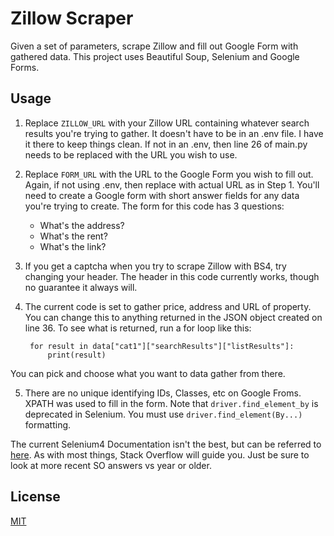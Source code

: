 # Zillow Scraper

Given a set of parameters, scrape Zillow and fill out Google Form with
gathered data. This project uses Beautiful Soup, Selenium and Google Forms.


## Usage

1. Replace `ZILLOW_URL` with your Zillow URL containing whatever search results
you're trying to gather. It doesn't have to be in an .env file. I have it there
to keep things clean. If not in an .env, then line 26 of main.py needs to be replaced
with the URL you wish to use.

2. Replace `FORM_URL` with the URL to the Google Form you wish to fill out. Again,
if not using .env, then replace with actual URL as in Step 1. You'll need to create
a Google form with short answer fields for any data you're trying to create. The
form for this code has 3 questions:
    * What's the address?
    * What's the rent?
    * What's the link?

3. If you get a captcha when you try to scrape Zillow with BS4, try changing your
header. The header in this code currently works, though no guarantee it always will.

4. The current code is set to gather price, address and URL of property. You can 
change this to anything returned in the JSON object created on line 36. To see what
is returned, run a for loop like this:

        for result in data["cat1"]["searchResults"]["listResults"]:
            print(result)

You can pick and choose what you want to data gather from there.

5. There are no unique identifying IDs, Classes, etc on Google Froms. XPATH was
used to fill in the form. Note that `driver.find_element_by` is deprecated in
Selenium. You must use `driver.find_element(By...)` formatting. 

The current Selenium4 Documentation isn't the best, but can be referred to [here](https://www.selenium.dev/selenium/docs/api/py/index.html). As with most things, Stack Overflow will guide you. Just be sure to
look at more recent SO answers vs year or older.





## License
[MIT](https://choosealicense.com/licenses/mit/)